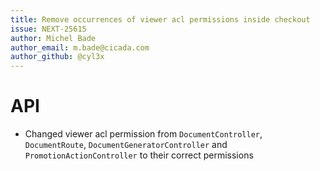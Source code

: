 ```yaml
---
title: Remove occurrences of viewer acl permissions inside checkout
issue: NEXT-25615
author: Michel Bade
author_email: m.bade@cicada.com
author_github: @cyl3x
---
```

# API
* Changed viewer acl permission from `DocumentController`, `DocumentRoute`, `DocumentGeneratorController` and `PromotionActionController` to their correct permissions
